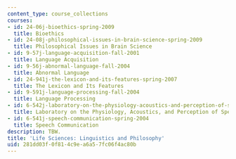 ```yaml
---
content_type: course_collections
courses:
- id: 24-06j-bioethics-spring-2009
  title: Bioethics
- id: 24-08j-philosophical-issues-in-brain-science-spring-2009
  title: Philosophical Issues in Brain Science
- id: 9-57j-language-acquisition-fall-2001
  title: Language Acquisition
- id: 9-56j-abnormal-language-fall-2004
  title: Abnormal Language
- id: 24-941j-the-lexicon-and-its-features-spring-2007
  title: The Lexicon and Its Features
- id: 9-591j-language-processing-fall-2004
  title: Language Processing
- id: 6-542j-laboratory-on-the-physiology-acoustics-and-perception-of-speech-fall-2005
  title: Laboratory on the Physiology, Acoustics, and Perception of Speech
- id: 6-541j-speech-communication-spring-2004
  title: Speech Communication
description: TBW.
title: 'Life Sciences: Linguistics and Philosophy'
uid: 281dd03f-0f81-4c9e-a6a5-7fc06f4ac80b
---
```

